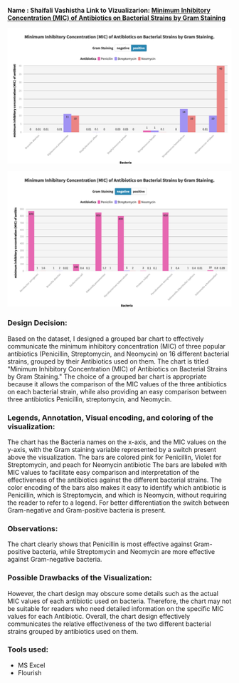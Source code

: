 


**Name : Shaifali Vashistha**
**Link to Vizualizarion: [Minimum Inhibitory Concentration (MIC) of Antibiotics on Bacterial Strains by Gram Staining](https://public.flourish.studio/visualisation/12950622/)**


![Data_viz_GA3_pos](Data_viz_GA3_pos.png)

![Data_viz_GA3_neg](Data_viz_GA3_neg.png)

### Design Decision:

Based on the dataset, I designed a grouped bar chart to effectively communicate the minimum inhibitory concentration (MIC) of three popular antibiotics (Penicillin, Streptomycin, and Neomycin) on 16 different bacterial strains, grouped by their Antibiotics used on them. The chart is titled "Minimum Inhibitory Concentration (MIC) of Antibiotics on Bacterial Strains by Gram Staining." The choice of a grouped bar chart is appropriate because it allows the comparison of the MIC values of the three antibiotics on each bacterial strain, while also providing an easy comparison between three antibiotics Penicillin, streptomycin, and Neomycin.

### Legends, Annotation, Visual encoding, and coloring of the visualization:

The chart has the Bacteria names on the x-axis, and the MIC values on the y-axis, with the Gram staining variable represented by a switch present above the visualization. The bars are colored pink for Penicillin, Violet for Streptomycin, and peach for Neomycin antibiotic The bars are labeled with MIC values to facilitate easy comparison and interpretation of the effectiveness of the antibiotics against the different bacterial strains. The color encoding of the bars also makes it easy to identify which antibiotic is Penicillin, which is Streptomycin, and which is Neomycin, without requiring the reader to refer to a legend. For better differentiation the switch between Gram-negative and Gram-positive bacteria is present.

### Observations:
The chart clearly shows that Penicillin is most effective against Gram-positive bacteria, while Streptomycin and Neomycin are more effective against Gram-negative bacteria.

### Possible Drawbacks of the Visualization:

However, the chart design may obscure some details such as the actual MIC values of each antibiotic used on bacteria. Therefore, the chart may not be suitable for readers who need detailed information on the specific MIC values for each Antibiotic. Overall, the chart design effectively communicates the relative effectiveness of the two different bacterial strains grouped by antibiotics used on them.

### Tools used:

- MS Excel
- Flourish
